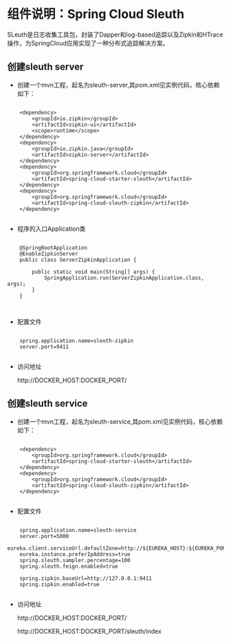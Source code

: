 # 组件说明：Spring Cloud Sleuth

SLeuth是日志收集工具包，封装了Dapper和log-based追踪以及Zipkin和HTrace操作，为SpringCloud应用实现了一种分布式追踪解决方案。

## 创建sleuth server

* 创建一个mvn工程，起名为sleuth-server,其pom.xml见实例代码，核心依赖如下：

```
    
    <dependency>
        <groupId>io.zipkin</groupId>
        <artifactId>zipkin-ui</artifactId>
        <scope>runtime</scope>
    </dependency>
    <dependency>
        <groupId>io.zipkin.java</groupId>
        <artifactId>zipkin-server</artifactId>
    </dependency>
    <dependency>
        <groupId>org.springframework.cloud</groupId>
        <artifactId>spring-cloud-starter-sleuth</artifactId>
    </dependency>
    <dependency>
        <groupId>org.springframework.cloud</groupId>
        <artifactId>spring-cloud-sleuth-zipkin</artifactId>
    </dependency>
        
```

* 程序的入口Application类

```
    
    @SpringBootApplication
    @EnableZipkinServer
    public class ServerZipkinApplication {
    
        public static void main(String[] args) {
            SpringApplication.run(ServerZipkinApplication.class, args);
        }
    }

        
```

* 配置文件

```
    
    spring.application.name=sleuth-zipkin
    server.port=9411
        
```
    
* 访问地址

    http://DOCKER_HOST:DOCKER_PORT/
   

## 创建sleuth service

* 创建一个mvn工程，起名为sleuth-service,其pom.xml见实例代码，核心依赖如下：

```
    
    <dependency>
        <groupId>org.springframework.cloud</groupId>
        <artifactId>spring-cloud-starter-sleuth</artifactId>
    </dependency>
    <dependency>
        <groupId>org.springframework.cloud</groupId>
        <artifactId>spring-cloud-sleuth-zipkin</artifactId>
    </dependency>
        
```

* 配置文件

```
    
    spring.application.name=sleuth-service
    server.port=5000
    eureka.client.serviceUrl.defaultZone=http://${EUREKA_HOST}:${EUREKA_PORT}/eureka/
    eureka.instance.preferIpAddress=true
    spring.sleuth.sampler.percentage=100
    spring.sleuth.feign.enabled=true
    
    spring.zipkin.baseUrl=http://127.0.0.1:9411
    spring.zipkin.enabled=true
        
```
    
* 访问地址

    http://DOCKER_HOST:DOCKER_PORT/
    
    http://DOCKER_HOST:DOCKER_PORT/sleuth/index
    
